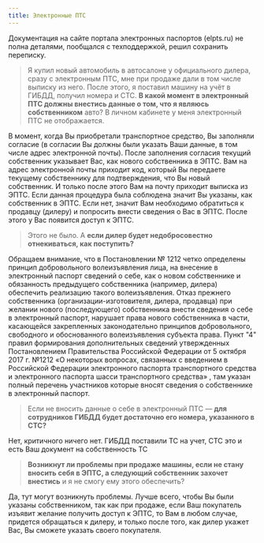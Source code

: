 ```yaml
---
title: Электронные ПТС
---
```


Документация на сайте портала электронных паспортов (elpts.ru) не полна деталями, пообщался с техподдержкой, решил сохранить переписку.

> Я купил новый автомобиль в автосалоне у официального дилера, сразу с электронным ПТС, мне при продаже дали в том числе выписку из него. После этого, я поставил машину на учёт в ГИБДД, получил номера и СТС. **В какой момент в электронный ПТС должны внестись данные о том, что я являюсь собственником** авто? В личном кабинете у меня электронный ПТС не отображается.

В момент, когда Вы приобретали транспортное средство, Вы заполняли согласие (в согласии Вы должны были указать Ваши данные, в том числе адрес электронной почты). После заполнения согласия текущий собственник указывает Вас, как нового собственника в ЭПТС. Вам на адрес электронной почты приходит код, который Вы передаете текущему собственнику для подтверждения, что Вы новый собственник. И только после этого Вам на почту приходит выписка из ЭПТС. Если данная процедура была соблюдена значит Вы указаны, как собственник в ЭПТС. Если нет, значит Вам необходимо обратиться к продавцу (дилеру) и попросить внести сведения о Вас в ЭПТС. После этого у Вас появится доступ к ЭПТС.

> Этого не было. А **если дилер будет недобросовестно отнекиваться, как поступить?**

Обращаем внимание, что в Постановлении № 1212 четко определены принцип добровольного волеизъявления лица, на внесение в электронный паспорт сведений о себе, как о новом собственнике и обязанность предыдущего собственника (например, дилера) обеспечить реализацию такого волеизъявления. Отказ прежнего собственника (организации-изготовителя, дилера, продавца) при желании нового (последующего) собственника внести сведения о себе в электронный паспорт, нарушает права нового собственника в части, касающейся закрепленных законодательно принципов добровольного, свободного и обоснованного волеизъявления субъекта права. Пункт "4" правил формирования дополнительных сведений утвержденных Постановлением Правительства Российской Федерации от 5 октября 2017 г. №1212 «О некоторых вопросах, связанных с введением в Российской Федерации электронного паспорта транспортного средства и электронного паспорта шасси транспортного средства» , там указан полный перечень участников которые вносят сведения о собственнике в электронный паспорт.

> Если не вносить данные о себе в электронный ПТС — **для сотрудников ГИБДД будет достаточно его номера, указанного в СТС?**

Нет, критичного ничего нет. ГИБДД поставили ТС на учет, СТС это и есть Ваш документ на собственность ТС

> **Возникнут ли проблемы при продаже машины, если не стану вносить себя в ЭПТС, а следующий собственник захочет внестись** и я не смогу ему этого обеспечить?

Да, тут могут возникнуть проблемы. Лучше всего, чтобы Вы были указаны собственником, так как при продаже, если Ваш покупатель изъявит желание получить доступ к ЭПТС, то Вам в любом случае, придется обращаться к дилеру, и только после того, как дилер укажет Вас, Вы сможете указать своего покупателя.
